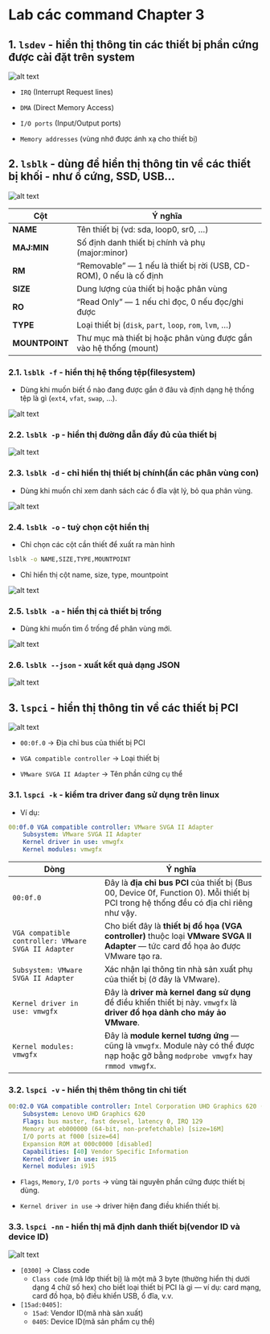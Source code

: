# Lab các command Chapter 3
## 1. `lsdev` - hiển thị thông tin các thiết bị phần cứng được cài đặt trên system

![alt text](../images/lpic_3_01.png)

- `IRQ` (Interrupt Request lines)

- `DMA` (Direct Memory Access)

- `I/O ports` (Input/Output ports)

- `Memory addresses` (vùng nhớ được ánh xạ cho thiết bị)

## 2. `lsblk` - dùng để hiển thị thông tin về các thiết bị khối - như ổ cứng, SSD, USB...

![alt text](../images/lpic_3_02.png)

| Cột            | Ý nghĩa                                                             |
| -------------- | ------------------------------------------------------------------- |
| **NAME**       | Tên thiết bị (vd: sda, loop0, sr0, …)                               |
| **MAJ:MIN**    | Số định danh thiết bị chính và phụ (major:minor)                    |
| **RM**         | “Removable” — 1 nếu là thiết bị rời (USB, CD-ROM), 0 nếu là cố định |
| **SIZE**       | Dung lượng của thiết bị hoặc phân vùng                              |
| **RO**         | “Read Only” — 1 nếu chỉ đọc, 0 nếu đọc/ghi được                     |
| **TYPE**       | Loại thiết bị (`disk`, `part`, `loop`, `rom`, `lvm`, …)             |
| **MOUNTPOINT** | Thư mục mà thiết bị hoặc phân vùng được gắn vào hệ thống (mount)    |

### 2.1. `lsblk -f` - hiển thị hệ thống tệp(filesystem)
- Dùng khi muốn biết ổ nào đang được gắn ở đâu và định dạng hệ thống tệp là gì (`ext4`, `vfat`, `swap`, …).

![alt text](../images/lpic_3_03.png)


### 2.2. `lsblk -p` - hiển thị đường dẫn đầy đủ của thiết bị

![alt text](../images/lpic_3_04.png)

### 2.3. `lsblk -d` - chỉ hiển thị thiết bị chính(ẩn các phân vùng con)

- Dùng khi muốn chỉ xem danh sách các ổ đĩa vật lý, bỏ qua phân vùng.

![alt text](../images/lpic_3_05.png)

### 2.4. `lsblk -o` - tuỳ chọn cột hiển thị
- Chỉ chọn các cột cần thiết để xuất ra màn hình

```bash
lsblk -o NAME,SIZE,TYPE,MOUNTPOINT
```

- Chỉ hiển thị cột name, size, type, mountpoint

![alt text](../images/lpic_3_06.png)

### 2.5. `lsblk -a` - hiển thị cả thiết bị trống
- Dùng khi muốn tìm ổ trống để phân vùng mới.

![alt text](../images/lpic_3_07.png)

### 2.6. `lsblk --json` - xuất kết quả dạng JSON

![alt text](../images/lpic_3_08.png)

## 3. `lspci` - hiển thị thông tin về các thiết bị PCI

![alt text](../images/lpic_3_09.png)

- `00:0f.0` → Địa chỉ bus của thiết bị PCI

- `VGA compatible controller` → Loại thiết bị

- `VMware SVGA II Adapter` → Tên phần cứng cụ thể

### 3.1. `lspci -k` - kiểm tra driver đang sử dụng trên linux

- Ví dụ:
```yaml
00:0f.0 VGA compatible controller: VMware SVGA II Adapter
    Subsystem: VMware SVGA II Adapter
    Kernel driver in use: vmwgfx
    Kernel modules: vmwgfx
```

| Dòng                                                | Ý nghĩa                                                                                                                                |
| --------------------------------------------------- | -------------------------------------------------------------------------------------------------------------------------------------- |
| `00:0f.0`                                           | Đây là **địa chỉ bus PCI** của thiết bị (Bus 00, Device 0f, Function 0). Mỗi thiết bị PCI trong hệ thống đều có địa chỉ riêng như vậy. |
| `VGA compatible controller: VMware SVGA II Adapter` | Cho biết đây là **thiết bị đồ họa (VGA controller)** thuộc loại **VMware SVGA II Adapter** — tức card đồ họa ảo được VMware tạo ra.    |
| `Subsystem: VMware SVGA II Adapter`                 | Xác nhận lại thông tin nhà sản xuất phụ của thiết bị (ở đây là VMware).                                                                |
| `Kernel driver in use: vmwgfx`                      | Đây là **driver mà kernel đang sử dụng** để điều khiển thiết bị này. `vmwgfx` là **driver đồ họa dành cho máy ảo VMware**.             |
| `Kernel modules: vmwgfx`                            | Đây là **module kernel tương ứng** — cũng là `vmwgfx`. Module này có thể được nạp hoặc gỡ bằng `modprobe vmwgfx` hay `rmmod vmwgfx`.   |

### 3.2. `lspci -v` - hiển thị thêm thông tin chi tiết

```yaml
00:02.0 VGA compatible controller: Intel Corporation UHD Graphics 620 (rev 07)
    Subsystem: Lenovo UHD Graphics 620
    Flags: bus master, fast devsel, latency 0, IRQ 129
    Memory at eb000000 (64-bit, non-prefetchable) [size=16M]
    I/O ports at f000 [size=64]
    Expansion ROM at 000c0000 [disabled]
    Capabilities: [40] Vendor Specific Information
    Kernel driver in use: i915
    Kernel modules: i915
```
- `Flags`, `Memory`, `I/O ports` → vùng tài nguyên phần cứng được thiết bị dùng.

- `Kernel driver in use` → driver hiện đang điều khiển thiết bị.

### 3.3. `lspci -nn` - hiển thị mã định danh thiết bị(vendor ID và device ID)

![alt text](../images/lpic_3_10.png)

- `[0300]` -> Class code
  - `Class code` (mã lớp thiết bị) là một mã 3 byte (thường hiển thị dưới dạng 4 chữ số hex) cho biết loại thiết bị PCI là gì — ví dụ: card mạng, card đồ họa, bộ điều khiển USB, ổ đĩa, v.v.
- `[15ad:0405]`: 
  - `15ad`: Vendor ID(mã nhà sản xuất)
  - `0405`: Device ID(mã sản phẩm cụ thể)

